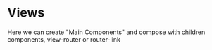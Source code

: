 # Views
Here we can create "Main Components" and compose with children components, view-router or router-link
